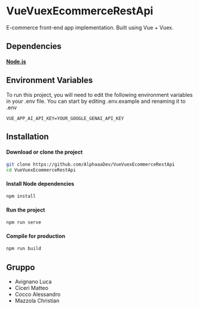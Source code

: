 # VueVuexEcommerceRestApi

E-commerce front-end app implementation. Built using Vue + Vuex.
## Dependencies

#### [Node.js](https://nodejs.org/en)
## Environment Variables

To run this project, you will need to edit the following environment variables in your .env file. You can start by editing .env.example and renaming it to .env

`VUE_APP_AI_API_KEY=YOUR_GOOGLE_GENAI_API_KEY`
## Installation
#### Download or clone the project
```bash
git clone https://github.com/AlphaaaDev/VueVuexEcommerceRestApi
cd VueVuexEcommerceRestApi
```

#### Install Node dependencies
```bash
npm install
```
#### Run the project
```bash
npm run serve
```

#### Compile for production
```bash
npm run build
```
## Gruppo

- Avignano Luca
- Ciceri Matteo
- Cocco Alessandro
- Mazzola Christian
